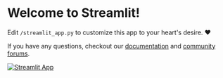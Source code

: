 # Welcome to Streamlit!

Edit `/streamlit_app.py` to customize this app to your heart's desire. :heart:

If you have any questions, checkout our [documentation](https://docs.streamlit.io) and [community
forums](https://discuss.streamlit.io).

[![Streamlit App](https://static.streamlit.io/badges/streamlit_badge_black_white.svg)](https://share.streamlit.io/codyhuu/streamlit-example/streamlit_example.py)
